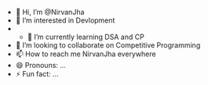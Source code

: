 - 👋 Hi, I’m @NirvanJha
- 👀 I’m interested in Devlopment
- - 🌱 I’m currently learning DSA and CP 
- 💞️ I’m looking to collaborate on Competitive Programming 
- 📫 How to reach me NirvanJha everywhere
- 😄 Pronouns: ...
- ⚡ Fun fact: ...

<!---
NirvanJha/NirvanJha is a ✨ special ✨ repository because its `README.md` (this file) appears on your GitHub profile.
You can click the Preview link to take a look at your changes.
--->

